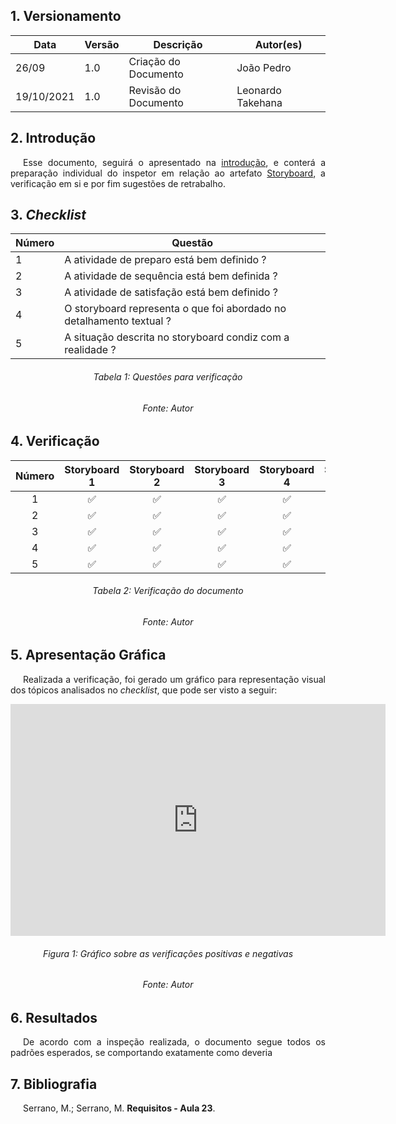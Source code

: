 
## 1. Versionamento
|Data|Versão|Descrição|Autor(es)
|--|--|--|--|
|26/09|1.0|Criação do Documento|João Pedro|
|19/10/2021|1.0|Revisão do Documento|Leonardo Takehana|

## 2. Introdução
<p style="text-align: justify; text-indent: 20px"> Esse documento, seguirá o apresentado na <a href=../introducao>introdução</a>, e conterá a preparação individual do inspetor em relação ao artefato <a href=../../nivel1/storyboards>Storyboard</a>, a verificação em si e por fim sugestões de retrabalho.</p>

## 3. <i>Checklist</i>

<center>

|Número|Questão|
|--|--|
|1|A atividade de preparo está bem definido ?|
|2|A atividade de sequência está bem definida ?|
|3|A atividade de satisfação está bem definido ?|
|4|O storyboard representa o que foi abordado no detalhamento textual ?|
|5|A situação descrita no storyboard condiz com a realidade ?|

</center>

<h6 align="center">Tabela 1: Questões para verificação</h6>
<h6 align="center">Fonte: Autor</h6>

## 4. Verificação

<!-- Aqui como exemplo botei o storyboard, porque nele existem várias imagens que precisam ser verificadas-->
<center>

|Número|Storyboard 1|Storyboard 2|Storyboard 3|Storyboard 4|Storyboard 5|
|:-:|:-:|:-:|:-:|:-:|:-:|
|1|✅|✅|✅|✅|✅|
|2|✅|✅|✅|✅|✅|
|3|✅|✅|✅|✅|✅|
|4|✅|✅|✅|✅|✅|
|5|✅|✅|✅|✅|✅|

</center>

<h6 align="center">Tabela 2: Verificação do documento</h6>
<h6 align="center">Fonte: Autor</h6>

## 5. Apresentação Gráfica
<p style="text-align: justify; text-indent: 20px"> Realizada a verificação, foi gerado um gráfico para representação visual dos tópicos analisados no <i>checklist</i>, que pode ser visto a seguir:</p>
<center>
<iframe width="600" height="371" seamless frameborder="0" scrolling="no" src="https://docs.google.com/spreadsheets/d/e/2PACX-1vRs_pMtsVO2RzidPd9cDvdp36tVlmgbCqn3XOfdWjld5B2s9xOlfwa_yqJl1NMEXMICiw7ZD7Re06Nc/pubchart?oid=1212844963&amp;format=interactive"></iframe>
</center>
<h6 align="center">Figura 1: Gráfico sobre as verificações positivas e negativas</h6>
<h6 align="center">Fonte: Autor</h6>

## 6. Resultados
<p style="text-align: justify; text-indent: 20px"> De acordo com a inspeção realizada, o documento segue todos os padrões esperados, se comportando exatamente como deveria</p>

## 7. Bibliografia
<p style="text-align: justify; text-indent: 20px">Serrano, M.; Serrano, M. <b>Requisitos - Aula 23</b>.</p>

